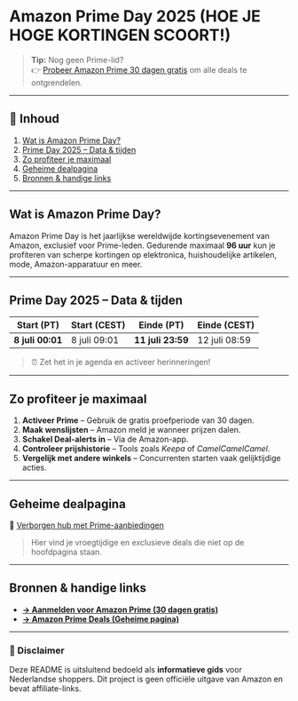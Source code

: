 # Amazon Prime Day 2025 (HOE JE HOGE KORTINGEN SCOORT!)

> **Tip:** Nog geen Prime-lid?  
> 👉 [Probeer Amazon Prime 30 dagen gratis](https://amzn.to/44lnnKN) om alle deals te ontgrendelen.

---

## 📌 Inhoud
1. [Wat is Amazon Prime Day?](#wat-is-amazon-prime-day)
2. [Prime Day 2025 – Data & tijden](#prime-day-2025--data--tijden)
3. [Zo profiteer je maximaal](#zo-profiteer-je-maximaal)
4. [Geheime dealpagina](#geheime-dealpagina)
5. [Bronnen & handige links](#bronnen--handige-links)

---

## Wat is Amazon Prime Day?
Amazon Prime Day is het jaarlijkse wereldwijde kortingsevenement van Amazon, exclusief voor Prime-leden. Gedurende maximaal **96 uur** kun je profiteren van scherpe kortingen op elektronica, huishoudelijke artikelen, mode, Amazon-apparatuur en meer.

---

## Prime Day 2025 – Data & tijden
| Start (PT) | Start (CEST) | Einde (PT) | Einde (CEST) |
|------------|--------------|------------|--------------|
| **8 juli 00:01** | 8 juli 09:01 | **11 juli 23:59** | 12 juli 08:59 |

> ⏰ Zet het in je agenda en activeer herinneringen!

---

## Zo profiteer je maximaal
1. **Activeer Prime** – Gebruik de gratis proefperiode van 30 dagen.  
2. **Maak wenslijsten** – Amazon meld je wanneer prijzen dalen.  
3. **Schakel Deal-alerts in** – Via de Amazon-app.  
4. **Controleer prijshistorie** – Tools zoals *Keepa* of *CamelCamelCamel*.  
5. **Vergelijk met andere winkels** – Concurrenten starten vaak gelijktijdige acties.

---

## Geheime dealpagina
🔗 [Verborgen hub met Prime-aanbiedingen](https://amzn.to/3ZJELHE)

> Hier vind je vroegtijdige en exclusieve deals die niet op de hoofdpagina staan.

---

## Bronnen & handige links
- [**→ Aanmelden voor Amazon Prime (30 dagen gratis)**](https://amzn.to/44lnnKN)
- [**→ Amazon Prime Deals (Geheime pagina)**](https://amzn.to/3ZJELHE)

---

### 📄 Disclaimer
Deze README is uitsluitend bedoeld als **informatieve gids** voor Nederlandse shoppers. Dit project is geen officiële uitgave van Amazon en bevat affiliate-links.  
